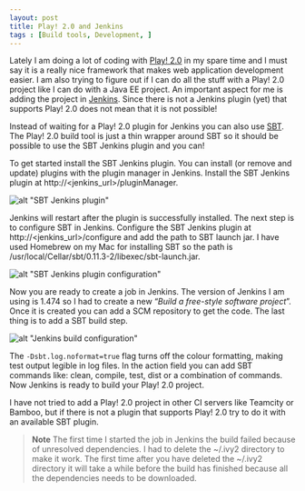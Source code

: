```yaml
---
layout: post
title: Play! 2.0 and Jenkins
tags : [Build tools, Development, ]
---
```


Lately I am doing a lot of coding with <a href="http://www.playframework.org/" target="_blank">Play! 2.0</a> in my spare time and I must say it is a really nice framework that makes web application development easier. I am also trying to figure out if I can do all the stuff with a Play! 2.0 project like I can do with a Java EE project. An important aspect for me is adding the project in <a href="http://jenkins-ci.org/" title="Jenkins CI" target="_blank">Jenkins</a>. Since there is not a Jenkins plugin (yet) that supports Play! 2.0 does not mean that it is not possible!

Instead of waiting for a Play! 2.0 plugin for Jenkins you can also use <a href="https://github.com/harrah/xsbt/wiki" target="_blank">SBT</a>. The Play! 2.0 build tool is just a thin wrapper around SBT so it should be possible to use the SBT Jenkins plugin and you can!

To get started install the SBT Jenkins plugin. You can install (or remove and update) plugins with the plugin manager in Jenkins. Install the SBT Jenkins plugin at http://&lt;jenkins_url&gt;/pluginManager.

![alt "SBT Jenkins plugin"](http://blog.xebia.com/wp-content/uploads/2012/07/sbt-jenkins-plugin.png)

Jenkins will restart after the plugin is successfully installed. The next step is to configure SBT in Jenkins. Configure the SBT Jenkins plugin at http://&lt;jenkins_url&gt;/configure and add the path to SBT launch jar. I have used Homebrew on my Mac for installing SBT so the path is /usr/local/Cellar/sbt/0.11.3-2/libexec/sbt-launch.jar.

![alt "SBT Jenkins plugin configuration"](http://blog.xebia.com/wp-content/uploads/2012/07/sbt-config.png)

Now you are ready to create a job in Jenkins. The version of Jenkins I am using is 1.474 so I had to create a new “*Build a free-style software project*”. Once it is created you can add a SCM repository to get the code. The last thing is to add a SBT build step.

![alt "Jenkins build configuration"](http://blog.xebia.com/wp-content/uploads/2012/07/job-build-step.png)

The <code>-Dsbt.log.noformat=true</code> flag turns off the colour formatting, making test output legible in log files. In the action field you can add SBT commands like: clean, compile, test, dist or a combination of commands. Now Jenkins is ready to build your Play! 2.0 project.

I have not tried to add a Play! 2.0 project in other CI servers like Teamcity or Bamboo, but if there is not a plugin that supports Play! 2.0 try to do it with an available SBT plugin.

>**Note**
>The first time I started the job in Jenkins the build failed because of unresolved dependencies. I had to delete the ~/.ivy2 directory to make it work. The first time after you have deleted the ~/.ivy2 directory it will take a while before the build has finished because all the dependencies needs to be downloaded.
